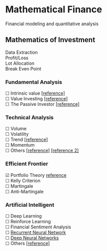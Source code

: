 # Mathematical Finance
 Financial modeling and quantitative analysis 

## Mathematics of Investment
Data Extraction  
Profit/Loss  
Lot Allocation  
Break Even Point  

### Fundamental Analysis
☐ Intrinsic value [[reference]](https://github.com/JamesPNacino/Fundamental-Stock-Analysis-Intrinsic-Value)  
☐ Value Investing [[reference]](https://github.com/VincentTatan/ValueInvesting)  
☐ The Passive Investor [[reference]](https://github.com/JerBouma/ThePassiveInvestor)

### Technical Analysis
☐ Volume  
☐ Volatility  
☐ Trend [[reference]](https://github.com/alvarobartt/trendet)  
☐ Momentum  
☐ Others [[reference]](https://github.com/bukosabino/ta)  [[reference 2]](https://github.com/twopirllc/pandas-ta)


### Efficient Frontier
☑ Portfolio Theory [reference](https://github.com/RamonWill/portfolio-management-project)  
☐ Kelly Criterion  
☐ Martingale  
☐ Anti-Martingale  

### Artificial Intelligent
☐ Deep Learning  
☐ Reinforce Learning  
☐ Financial Sentiment Analysis  
☐ [Recurrent Neural Network](https://github.com/TatevKaren/recurrent-neural-network-pricing-model)  
☐ [Deep Neural Networks](https://github.com/AlgoTraders/stock-analysis-engine)  
☐ Others [[reference]](https://github.com/firmai/financial-machine-learning)
